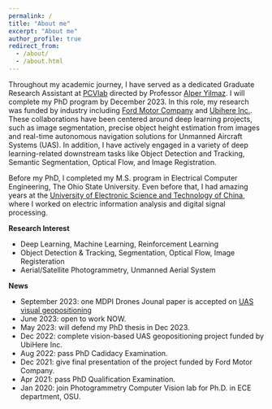 ```yaml
---
permalink: /
title: "About me"
excerpt: "About me"
author_profile: true
redirect_from: 
  - /about/
  - /about.html
---
```

Throughout my academic journey, I have served as a dedicated Graduate Research Assistant at [PCVlab](https://u.osu.edu/pcvlab/) directed by Professor [Alper Yilmaz](https://ceg.osu.edu/people/yilmaz.15). I will complete my PhD program by December 2023. In this role, my research was funded by industry including [Ford Motor Company](https://www.ford.com/) and [Ubihere Inc.](https://ubihere.com/). These collaborations have been centered around deep learning projects, such as image segmentation, precise object height estimation from images and real-time autonomous navigation solutions for Unmanned Aircraft Systems (UAS). In addition, I have actively engaged in a variety of deep learning-related downstream tasks like Object Detection and Tracking, Semantic Segmentation, Optical Flow, and Image Registration.

Before my PhD, I completed my M.S. program in Electrical Computer Engineering, The Ohio State University. Even before that, I had amazing years at the [University of Electronic Science and Technology of China](https://en.uestc.edu.cn/), where I worked on electric information analysis and digital signal processing.

**Research Interest**
  * Deep Learning, Machine Learning, Reinforcement Learning
  * Object Detection & Tracking, Segmentation, Optical Flow, Image Registeration
  * Aerial/Satellite Photogrammetry, Unmanned Aerial System

**News**
  * September 2023: one MDPI Drones Jounal paper is accepted on [UAS visual geopositioning](https://doi.org/10.3390/drones7090569)
  * June 2023: open to work NOW.
  * May 2023: will defend my PhD thesis in Dec 2023.
  * Dec 2022: complete vision-based UAS geopositioning project funded by UbiHere Inc.
  * Aug 2022: pass PhD Cadidacy Examination.
  * Dec 2021: give final presentation of the project funded by Ford Motor Company.
  * Apr 2021: pass PhD Qualification Examination.
  * Jan 2020: join Photogrammetry Computer Vision lab for Ph.D. in ECE department, OSU.

